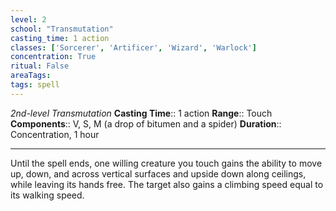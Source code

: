 ```yaml
---
level: 2
school: "Transmutation"
casting_time: 1 action
classes: ['Sorcerer', 'Artificer', 'Wizard', 'Warlock']
concentration: True
ritual: False
areaTags: 
tags: spell
---
```


_2nd-level Transmutation_
**Casting Time**:: 1 action
**Range**:: Touch
**Components**:: V, S, M (a drop of bitumen and a spider)
**Duration**:: Concentration, 1 hour

---

Until the spell ends, one willing creature you touch gains the ability to move up, down, and across vertical surfaces and upside down along ceilings, while leaving its hands free. The target also gains a climbing speed equal to its walking speed.



